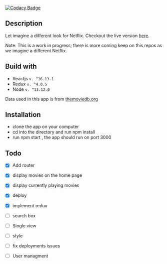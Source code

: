[![Codacy Badge](https://api.codacy.com/project/badge/Grade/08252b8d6eac459fbd41eb55c5637d88)](https://app.codacy.com/manual/leanny01/box-office?utm_source=github.com&utm_medium=referral&utm_content=leanny01/box-office&utm_campaign=Badge_Grade_Dashboard)

## Description

Let imagine a different look for Netflix.
Checkout the live version [here](https://box-office-027.herokuapp.com/).

Note: This is a work in progress; there is more coming keep on this repos as we  imagine a different Netflix.

## Build with

- Reactjs  `v. ^16.13.1`
- Redux `v. ^4.0.5`
- Node `v. ^13.12.0`

Data used in this app is from [themoviedb.org](https://www.themoviedb.org/)

## Installation


- clone the app on your computer
- cd into the directory and run npm install
- run npm start , the app should run on port 3000

## Todo

- [X] Add router
- [x] display movies on the home page
- [x] display currently playing movies
- [X] deploy
- [X] implement redux
- [ ] search box
- [ ] Single view
- [ ] style
- [ ] fix deployments issues
- [ ] User managment

